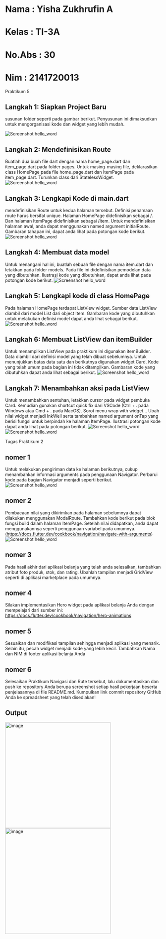 # Nama : Yisha Zukhrufin A
# Kelas : TI-3A
# No.Abs : 30
# Nim : 2141720013

Praktikum 5

## Langkah 1: Siapkan Project Baru
susunan folder seperti pada gambar berikut. Penyusunan ini dimaksudkan untuk mengorganisasi kode dan widget yang lebih mudah.

![Screenshot hello_word](images/img1.jpg)

## Langkah 2: Mendefinisikan Route
Buatlah dua buah file dart dengan nama home_page.dart dan item_page.dart pada folder pages. Untuk masing-masing file, deklarasikan class HomePage pada file home_page.dart dan ItemPage pada item_page.dart. Turunkan class dari StatelessWidget.
![Screenshot hello_word](images/img2.jpg)

## Langkah 3: Lengkapi Kode di main.dart
mendefinisikan Route untuk kedua halaman tersebut. Definisi penamaan route harus bersifat unique. Halaman HomePage didefinisikan sebagai /. Dan halaman ItemPage didefinisikan sebagai /item. Untuk mendefinisikan halaman awal, anda dapat menggunakan named argument initialRoute. Gambaran tahapan ini, dapat anda lihat pada potongan kode berikut.
![Screenshot hello_word](images/img3.jpg)


## Langkah 4: Membuat data model
Untuk menangani hal ini, buatlah sebuah file dengan nama item.dart dan letakkan pada folder models. Pada file ini didefinisikan pemodelan data yang dibutuhkan. Ilustrasi kode yang dibutuhkan, dapat anda lihat pada potongan kode berikut.
![Screenshot hello_word](images/img4.jpg)

## Langkah 5: Lengkapi kode di class HomePage
Pada halaman HomePage terdapat ListView widget. Sumber data ListView diambil dari model List dari object Item. Gambaran kode yang dibutuhkan untuk melakukan definisi model dapat anda lihat sebagai berikut.
![Screenshot hello_word](images/img5.jpg)

## Langkah 6: Membuat ListView dan itemBuilder
Untuk menampilkan ListView pada praktikum ini digunakan itemBuilder. Data diambil dari definisi model yang telah dibuat sebelumnya. Untuk menunjukkan batas data satu dan berikutnya digunakan widget Card. Kode yang telah umum pada bagian ini tidak ditampilkan. Gambaran kode yang dibutuhkan dapat anda lihat sebagai berikut.
![Screenshot hello_word](images/img6.jpg)

## Langkah 7: Menambahkan aksi pada ListView
Untuk menambahkan sentuhan, letakkan cursor pada widget pembuka Card. Kemudian gunakan shortcut quick fix dari VSCode (Ctrl + . pada Windows atau Cmd + . pada MacOS). Sorot menu wrap with widget... Ubah nilai widget menjadi InkWell serta tambahkan named argument onTap yang berisi fungsi untuk berpindah ke halaman ItemPage. Ilustrasi potongan kode dapat anda lihat pada potongan berikut.
![Screenshot hello_word](images/img7.jpg)
![Screenshot hello_word](images/output7.jpg)


Tugas Praktikum 2

## nomer 1 
Untuk melakukan pengiriman data ke halaman berikutnya, cukup menambahkan informasi arguments pada penggunaan Navigator. Perbarui kode pada bagian Navigator menjadi seperti berikut.
![Screenshot hello_word](images/no1.jpg)

## nomer 2
Pembacaan nilai yang dikirimkan pada halaman sebelumnya dapat dilakukan menggunakan ModalRoute. Tambahkan kode berikut pada blok fungsi build dalam halaman ItemPage. Setelah nilai didapatkan, anda dapat menggunakannya seperti penggunaan variabel pada umumnya. (https://docs.flutter.dev/cookbook/navigation/navigate-with-arguments)
![Screenshot hello_word](images/no2.jpg)

## nomer 3
Pada hasil akhir dari aplikasi belanja yang telah anda selesaikan, tambahkan atribut foto produk, stok, dan rating. Ubahlah tampilan menjadi GridView seperti di aplikasi marketplace pada umumnya.
## nomer 4
Silakan implementasikan Hero widget pada aplikasi belanja Anda dengan mempelajari dari sumber ini: https://docs.flutter.dev/cookbook/navigation/hero-animations
## nomer 5
Sesuaikan dan modifikasi tampilan sehingga menjadi aplikasi yang menarik. Selain itu, pecah widget menjadi kode yang lebih kecil. Tambahkan Nama dan NIM di footer aplikasi belanja Anda
## nomer 6
Selesaikan Praktikum Navigasi dan Rute tersebut, lalu dokumentasikan dan push ke repository Anda berupa screenshot setiap hasil pekerjaan beserta penjelasannya di file README.md. Kumpulkan link commit repository GitHub Anda ke spreadsheet yang telah disediakan!

## Output
<img width="340" alt="image" src="https://github.com/YishaZukhrufin/uts_week07/assets/93432448/400dbede-fa79-4c6a-a143-5f82da3161de">



<img width="340" alt="image" src="https://github.com/YishaZukhrufin/uts_week07/assets/93432448/c59c44d4-b9b1-47f0-bb34-b56672ad3bcc">













